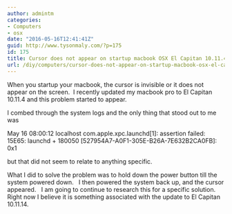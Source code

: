 ```yaml
---
author: admintm
categories:
- Computers
- osx
date: "2016-05-16T12:41:41Z"
guid: http://www.tysonmaly.com/?p=175
id: 175
title: Cursor does not appear on startup macbook OSX El Capitan 10.11.4
url: /diy/computers/cursor-does-not-appear-on-startup-macbook-osx-el-capitan-10-11-4/
---
```


When you startup your macbook, the cursor is invisible or it does not appear on the screen.  I recently updated my macbook pro to El Capitan 10.11.4 and this problem started to appear.

I combed through the system logs and the only thing that stood out to me was

May 16 08:00:12 localhost com.apple.xpc.launchd[1]: assertion failed: 15E65: launchd + 180050 [527954A7-A0F1-305E-B26A-7E632B2CA0FB]: 0x1

but that did not seem to relate to anything specific.

What I did to solve the problem was to hold down the power button till the system powered down.   I then powered the system back up, and the cursor appeared.   I am going to continue to research this for a specific solution.   Right now I believe it is something associated with the update to El Capitan 10.11.14.

&nbsp;

&nbsp;

